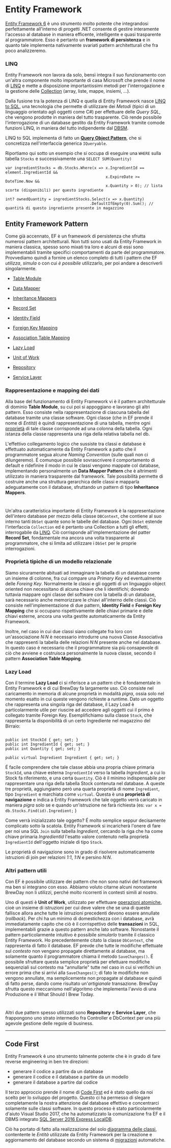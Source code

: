 # Entity Framework

[Entity Framework 6](https://docs.microsoft.com/en-us/ef/ef6/) è uno strumento molto potente che integrandosi perfettamente all'interno di progetti .NET consente di gestire interamente l'accesso al database in maniera efficente, intelligente e quasi trasparente al programmatore. Esso è pertanto un **framework di persistenza** e in quanto tale implementa nativamente svariati pattern architetturali che fra poco analizzeremo.

### LINQ

Entity Framework non lavora da solo, bensì integra il suo funzionamento con un'altra componente molto importante di casa Microsoft che prende il nome di [LINQ](https://docs.microsoft.com/it-it/dotnet/csharp/programming-guide/concepts/linq/) e mette a disposizione importantissimi metodi per l'interrogazione e la gestione delle [Collection](https://docs.microsoft.com/it-it/dotnet/csharp/programming-guide/concepts/collections) (array, liste, mappe, insiemi, ...).

Dalla fusione tra la potenza di LINQ e quella di Entity Framework nasce [LINQ to SQL](https://docs.microsoft.com/it-it/dotnet/framework/data/adonet/sql/linq/), una tecnologia che permette di utilizzare dei _Metodi_ (tipici di un linguaggio orientato agli oggetti come C#) per effettuare delle _Query SQL_, che vengono prodotte in maniera del tutto trasparente. Ciò rende possibile l'interrogazione di un database gestito da Entity Framework tramite comode funzioni LINQ, in maniera del tutto indipendente dal [DBSM](https://it.wikipedia.org/wiki/Database_management_system).

LINQ to SQL implementa di fatto un **[Query Object Pattern](https://martinfowler.com/eaaCatalog/queryObject.html)**, che si concretizza nell'interfaccia generica `IQueryable`.

Riportiamo qui sotto un esempio che si occupa di eseguire una `WHERE` sulla tabella `Stocks` e successivamente una `SELECT SUM(Quantity)`
```
var ingredientStocks = db.Stocks.Where(x => x.IngredientId == element.IngredientId && 
                                            x.ExpireDate >= DateTime.Now &&
                                            x.Quantity > 0); // lista scorte (disponibili) per questo ingrediente

int? ownedQuantity = ingredientStocks.Select(x => x.Quantity)
                                     .DefaultIfEmpty(0).Sum(); // quantità di questo ingrediente presente in magazzino
```

## Entity Framework Pattern

Come già accennato, EF è un framework di persistenza che sfrutta numerosi pattern architetturali. Non tutti sono usati da Entity Framework in maniera classica, spesso sono mixati tra loro e alcuni di essi sono implementabili tramite specifici comportamenti da parte del programmatore. Provvediamo quindi a fornire un elenco completo di tutti i pattern che EF _utilizza_, _simula_ o con cui _è possibile_ utilizzarlo, per poi andare a descriverli singolarmente.

* [Table Module](https://martinfowler.com/eaaCatalog/tableModule.html)
* [Data Mapper](https://martinfowler.com/eaaCatalog/dataMapper.html)
* [Inheritance Mappers](https://martinfowler.com/eaaCatalog/inheritanceMappers.html)
* [Record Set](https://martinfowler.com/eaaCatalog/recordSet.html)


* [Identity Field](https://martinfowler.com/eaaCatalog/identityField.html)
* [Foreign Key Mapping](https://martinfowler.com/eaaCatalog/foreignKeyMapping.html)
* [Association Table Mapping](https://martinfowler.com/eaaCatalog/associationTableMapping.html)
* [Lazy Load](https://martinfowler.com/eaaCatalog/lazyLoad.html)


* [Unit of Work](https://martinfowler.com/eaaCatalog/unitOfWork.html)
* [Repository](https://martinfowler.com/eaaCatalog/repository.html)
* [Service Layer](https://martinfowler.com/eaaCatalog/serviceLayer.html)


### Rappresentazione e mapping dei dati

Alla base del funzionamento di Entity Framework vi è il pattern architetturale di dominio **Table Module**, su cui poi si appoggiano e lavorano gli altri pattern. Esso consiste nella rappresentazione di ciascuna tabella del database tramite una classe software. Ogni classe (che in EF prende il nome di _Entità_) è quindi rappresentazione di una tabella, mentre ogni [proprietà](https://docs.microsoft.com/it-it/dotnet/csharp/programming-guide/classes-and-structs/properties) di tale classe corrisponde ad una colonna della tabella. Ogni istanza della classe rappresenta una riga della relativa tabella nel db.

L'effettivo collegamento logico che sussiste tra classi e database è effettuato automaticamente da Entity Framework a patto che il programmatore segua alcune _Naming Convention_ (sulle quali non ci dilungeremo). É comunque possibile sovrascrivere il comportamento di default e ridefinire il modo in cui le classi vengono mappate col database, implementando personalmente un **Data Mapper Pattern** che è altrimenti utilizzato in maniera trasparente dal framework.
Tale possibilità permette di costruire anche una struttura gerarchica delle classi e mapparla adeguatamente con il database, sfruttando un pattern di tipo **Inheritance Mappers**.

# 

Un'altra caratteristica importante di Entity Framework è la rappresentazione dell'intero database per mezzo della classe `DBContext`, che contiene al suo interno tanti `DbSet` quante sono le tabelle del database. Ogni `DbSet` estende l'interfaccia `Collection` ed è pertanto una Collection a tutti gli effetti, interrogabile da [LINQ](#linq). Ciò corrisponde all'implementazione del patter **Record Set**, fondamentale ma ancora una volta trasparente al programmatore, che si limita ad utilizzare i `DbSet` per le proprie interrogazioni.

### Proprietà tipiche di un modello relazionale

Siamo sicuramente abituati ad immaginare la tabella di un database come un insieme di colonne, fra cui compare una _Primary Key_ ed eventualmente delle _Foreing Key_. Normalmente le classi e gli oggetti di un linguaggio object oriented non necessitano di alcuna chiave che li identifichi; dovendo tuttavia mappare ogni classe del software con la tabella di un database, sarà necessario anche memorizzare le chiavi all'interno delle classi. Ciò consiste nell'implementazione di due pattern, **Identity Field** e **Foreign Key Mapping** che si occupano rispettivamente delle chiavi primarie e delle chiavi esterne, ancora una volta gestite automaticamente da Entity Framework.

Inoltre, nel caso in cui due classi siano collegate fra loro con un'associazione _N:N_ è necessario introdurre una nuova Classe Associativa che rappresenti la tabella delle relazioni _N:N_ presente anche nel database. In questo caso è necessario che il programmatore sia più consapevole di ciò che avviene e costruisca personalmente la nuova classe, secondo il pattern **Association Table Mapping**.

### Lazy Load

Con il termine **Lazy Load** ci si riferisce a un pattern che è fondamentale in Entity Framework e di cui BrewDay fa largamente uso. Ciò consiste nel caricamento in memoria di alcune proprietà in modalità _pigra_, ossia solo nel momento esatto in cui queste vengono richieste a runtime.
Dato un oggetto che rappresenta una singola riga del database, il Lazy Load è particolarmente utile per riuscire ad accedere agli oggetti cui il primo è collegato tramite Foreign Key. Esemplifichiamo sulla classe `Stock`, che rappresenta la disponibilità di un certo Ingrediente nel magazzino del Birraio:

```

public int StockId { get; set; }
public int IngredientId { get; set; }
public int Quantity { get; set; }

public virtual Ingredient Ingredient { get; set; }
```
É facile comprendere che tale classe abbia una propria chiave primaria `StockId`, una chiave esterna `IngredientId` verso la tabella _Ingredient_, a cui lo Stock fa riferimento, e una certa `Quantity`. Ciò è il minimo indispensabile per rappresentare una riga della tabella Stock contenuta nel database.
A queste tre proprietà, aggiungiamo però una quarta proprietà di nome `Ingredient`, tipo `Ingredient` e marchiata come `virtual`. Questa è una **proprietà di navigazione** e indica a Entity Framework che tale oggetto verrà caricato in maniera _pigra_ solo se e quando un'istruzione ne farà richiesta (es: `var x = db.Stocks.Find(id).Ingredient;` )

Come verrà inizializzato tale oggetto? É molto semplice seppur decisamente complicato sotto la scatola.
Entity Framework si incaricherà l'onere di fare per noi una SQL `Join` sulla tabella _Ingredient_, cercando la riga che ha come chiave primaria _IngredientId_ l'esatto valore contenuto nella proprietà `IngredientId` dell'oggetto iniziale di tipo `Stock`.

Le proprietà di navigazione sono in grado di risolvere automaticamente istruzioni di join per relazioni _1:1_, _1:N_ e persino _N:N_.


### Altri pattern utili

Con EF è possibile utilizzare dei pattern che non sono nativi del framework ma ben si integrano con esso. Abbiamo voluto citarne alcuni nonostante BrewDay non li utilizzi, perché molto ricorrenti in contesti simili al nostro.

Uno di questi è **Unit of Work**, utilizzato per effettuare [operazioni atomiche](https://it.wikipedia.org/wiki/Transazione_atomica), cioè un insieme di istruzioni per cui deve valere che se una di queste fallisce allora anche tutte le istruzioni precedenti devono essere annullate (_rollback_). Per chi ha un minimo di domestichezza con i database, avrà immediatamente capito che ciò è il corrispettivo delle **transazioni** in SQL, implementabili grazie a questo pattern anche lato software.
Nonostante il pattern particolarmente intuitivo è possibile _simularlo_ tramite il classico Entity Framework. Ho precedentemente citato la classe `DbContext`, che rappresenta di fatto il database. EF prevde che tutte le modifiche effettuate sul _contesto_ non vengano propagate direttamente al database, ma solamente quanto il programmatore chiama il metodo `SaveChanges()`. É possibile sfruttare questa semplice proprietà per efettuare modifiche sequenziali sul contesto ma "annullarle" tutte nel caso in cui si verifichi un errore prima che si arrivi alla `SaveChanges()`; di fato le modifiche non vengono annullate, ma semplicemente non propagate al database e quindi di fatto perse, dando come risultato un'_artigianale_ transazione. BrewDay sfrutta questo meccanismo nell'algoritmo che implementa l'avvio di una Produzione e il What Should I Brew Today.

# 

Altri due pattern spesso utilizzati sono **Repository** e **Service Layer**, che frappongono uno strato intermedio fra Controller e DbContext per una più agevole gestione delle regole di business.

***

## Code First

Entity Framework è uno strumento talmente potente che è in grado di fare reverse engineering in ben tre direzioni:
* generare il codice a partire da un database
* generare il codice e il database a partire da un modello
* generare il database a partire dal codice

Il terzo approccio prende il nome di [Code First](https://docs.microsoft.com/it-it/aspnet/mvc/overview/getting-started/getting-started-with-ef-using-mvc/creating-an-entity-framework-data-model-for-an-asp-net-mvc-application) ed è stato quello da noi scelto per lo sviluppo del progetto. Questo ci ha permesso di slegare completamente la nostra attenzione dal database effettivo e concentrarci solamente sulle classi software.
In questo proceso è stato particolarmente d'aiuto Visual Studio 2017, che ha automatizzato la comunizazione fra EF e il DBMS integrato [SQL Server 2016 Express LocalDB](https://docs.microsoft.com/it-it/sql/database-engine/configure-windows/sql-server-2016-express-localdb).

Ciò ha portato di fatto alla realizzazione del solo [diagramma delle classi](4.3-ClassDiagram.md), contentente le _Entità_ utilizzate da Entity Framework per la creazione e aggiornamento del database secondo un sistema di [migrazioni](https://msdn.microsoft.com/en-us/library/jj591621) automatiche.